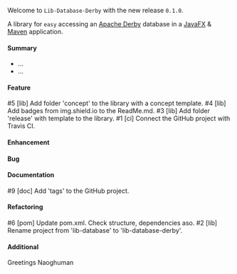Welcome to `Lib-Database-Derby` with the new release `0.1.0`.

A library for `easy` accessing an [Apache Derby] database in a [JavaFX] &amp; [Maven] application.



#### Summary
* ...
* ...



#### Feature
#5 [lib] Add folder 'concept' to the library with a concept template.
#4 [lib] Add badges from img.shield.io to the ReadMe.md.
#3 [lib] Add folder 'release' with template to the library.
#1 [ci] Connect the GitHub project with Travis CI.



#### Enhancement



#### Bug



#### Documentation
#9 [doc] Add 'tags' to the GitHub project.



#### Refactoring
#6 [pom] Update pom.xml. Check structure, dependencies aso.
#2 [lib] Rename project from 'lib-database' to 'lib-database-derby'.



#### Additional



Greetings
Naoghuman



[//]: # (Issues which will be integrated in this release)



[//]: # (Links)
[Apache Derby]:http://db.apache.org/derby/
[JavaFX]:http://docs.oracle.com/javase/8/javase-clienttechnologies.htm
[Maven]:http://maven.apache.org/
